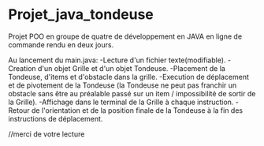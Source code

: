 # Projet_java_tondeuse

Projet POO en groupe de quatre de développement en JAVA en ligne de commande rendu en deux jours.

Au lancement du main.java:
-Lecture d'un fichier texte(modifiable).
  -Creation d'un objet Grille et d'un objet Tondeuse.
  -Placement de la Tondeuse, d'items et d'obstacle dans la grille.
  -Execution de déplacement et de pivotement de la Tondeuse (la Tondeuse ne peut pas franchir un obstacle sans être au préalable passé sur un item / impossibilité de sortir de la Grille).
  -Affichage dans le terminal de la Grille à chaque instruction.
  -Retour de l'orientation et de la position finale de la Tondeuse à la fin des instructions de déplacement.
 
 //merci de votre lecture
